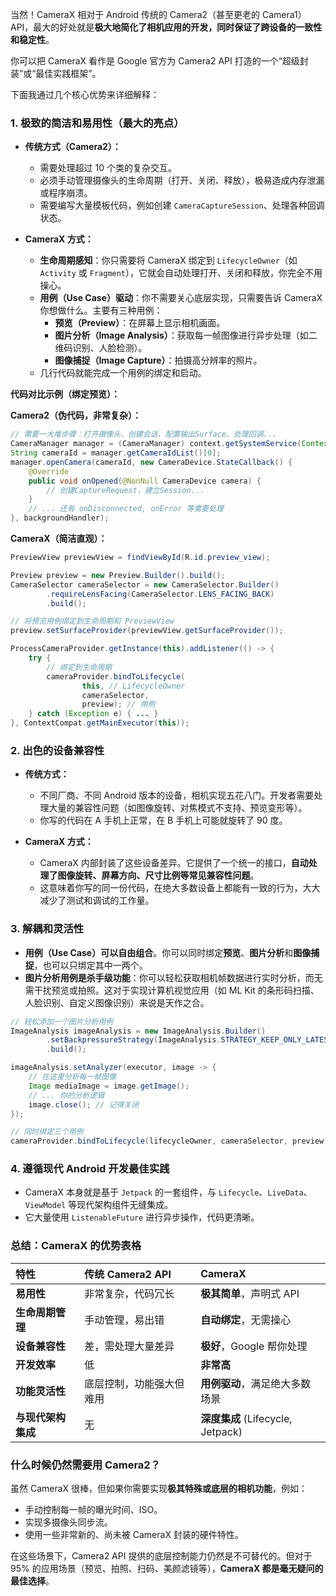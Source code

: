 当然！CameraX 相对于 Android 传统的 Camera2（甚至更老的 Camera1）API，最大的好处就是**极大地简化了相机应用的开发，同时保证了跨设备的一致性和稳定性**。

你可以把 CameraX 看作是 Google 官方为 Camera2 API 打造的一个“超级封装”或“最佳实践框架”。

下面我通过几个核心优势来详细解释：

### 1. 极致的简洁和易用性（最大的亮点）

*   **传统方式（Camera2）：**
    *   需要处理超过 10 个类的复杂交互。
    *   必须手动管理摄像头的生命周期（打开、关闭、释放），极易造成内存泄漏或程序崩溃。
    *   需要编写大量模板代码，例如创建 `CameraCaptureSession`、处理各种回调状态。

*   **CameraX 方式：**
    *   **生命周期感知**：你只需要将 CameraX 绑定到 `LifecycleOwner`（如 `Activity` 或 `Fragment`），它就会自动处理打开、关闭和释放，你完全不用操心。
    *   **用例（Use Case）驱动**：你不需要关心底层实现，只需要告诉 CameraX 你想做什么。主要有三种用例：
        *   **预览（Preview）**：在屏幕上显示相机画面。
        *   **图片分析（Image Analysis）**：获取每一帧图像进行异步处理（如二维码识别、人脸检测）。
        *   **图像捕捉（Image Capture）**：拍摄高分辨率的照片。
    *   几行代码就能完成一个用例的绑定和启动。

**代码对比示例（绑定预览）：**

**Camera2（伪代码，非常复杂）：**
```java
// 需要一大堆步骤：打开摄像头、创建会话、配置输出Surface、处理回调...
CameraManager manager = (CameraManager) context.getSystemService(Context.CAMERA_SERVICE);
String cameraId = manager.getCameraIdList()[0];
manager.openCamera(cameraId, new CameraDevice.StateCallback() {
    @Override
    public void onOpened(@NonNull CameraDevice camera) {
        // 创建CaptureRequest，建立Session...
    }
    // ... 还有 onDisconnected, onError 等需要处理
}, backgroundHandler);
```

**CameraX（简洁直观）：**
```java
PreviewView previewView = findViewById(R.id.preview_view);

Preview preview = new Preview.Builder().build();
CameraSelector cameraSelector = new CameraSelector.Builder()
        .requireLensFacing(CameraSelector.LENS_FACING_BACK)
        .build();

// 将预览用例绑定到生命周期和 PreviewView
preview.setSurfaceProvider(previewView.getSurfaceProvider());

ProcessCameraProvider.getInstance(this).addListener(() -> {
    try {
        // 绑定到生命周期
        cameraProvider.bindToLifecycle(
                this, // LifecycleOwner
                cameraSelector,
                preview); // 用例
    } catch (Exception e) { ... }
}, ContextCompat.getMainExecutor(this));
```

### 2. 出色的设备兼容性

*   **传统方式：**
    *   不同厂商、不同 Android 版本的设备，相机实现五花八门。开发者需要处理大量的兼容性问题（如图像旋转、对焦模式不支持、预览变形等）。
    *   你写的代码在 A 手机上正常，在 B 手机上可能就旋转了 90 度。

*   **CameraX 方式：**
    *   CameraX 内部封装了这些设备差异。它提供了一个统一的接口，**自动处理了图像旋转、屏幕方向、尺寸比例等常见兼容性问题**。
    *   这意味着你写的同一份代码，在绝大多数设备上都能有一致的行为，大大减少了测试和调试的工作量。

### 3. 解耦和灵活性

*   **用例（Use Case）可以自由组合**。你可以同时绑定**预览**、**图片分析**和**图像捕捉**，也可以只绑定其中一两个。
*   **图片分析用例是杀手级功能**：你可以轻松获取相机帧数据进行实时分析，而无需干扰预览或拍照。这对于实现计算机视觉应用（如 ML Kit 的条形码扫描、人脸识别、自定义图像识别）来说是天作之合。

```java
// 轻松添加一个图片分析用例
ImageAnalysis imageAnalysis = new ImageAnalysis.Builder()
        .setBackpressureStrategy(ImageAnalysis.STRATEGY_KEEP_ONLY_LATEST)
        .build();

imageAnalysis.setAnalyzer(executor, image -> {
    // 在这里分析每一帧图像
    Image mediaImage = image.getImage();
    // ... 你的分析逻辑
    image.close(); // 记得关闭
});

// 同时绑定三个用例
cameraProvider.bindToLifecycle(lifecycleOwner, cameraSelector, preview, imageAnalysis, imageCapture);
```

### 4. 遵循现代 Android 开发最佳实践

*   CameraX 本身就是基于 `Jetpack` 的一套组件，与 `Lifecycle`、`LiveData`、`ViewModel` 等现代架构组件无缝集成。
*   它大量使用 `ListenableFuture` 进行异步操作，代码更清晰。

### 总结：CameraX 的优势表格

| 特性 | 传统 Camera2 API | CameraX |
| :--- | :--- | :--- |
| **易用性** | 非常复杂，代码冗长 | **极其简单**，声明式 API |
| **生命周期管理** | 手动管理，易出错 | **自动绑定**，无需操心 |
| **设备兼容性** | 差，需处理大量差异 | **极好**，Google 帮你处理 |
| **开发效率** | 低 | **非常高** |
| **功能灵活性** | 底层控制，功能强大但难用 | **用例驱动**，满足绝大多数场景 |
| **与现代架构集成** | 无 | **深度集成** (Lifecycle, Jetpack) |

### 什么时候仍然需要用 Camera2？

虽然 CameraX 很棒，但如果你需要实现**极其特殊或底层的相机功能**，例如：
*   手动控制每一帧的曝光时间、ISO。
*   实现多摄像头同步流。
*   使用一些非常新的、尚未被 CameraX 封装的硬件特性。

在这些场景下，Camera2 API 提供的底层控制能力仍然是不可替代的。但对于 95% 的应用场景（预览、拍照、扫码、美颜滤镜等），**CameraX 都是毫无疑问的最佳选择**。